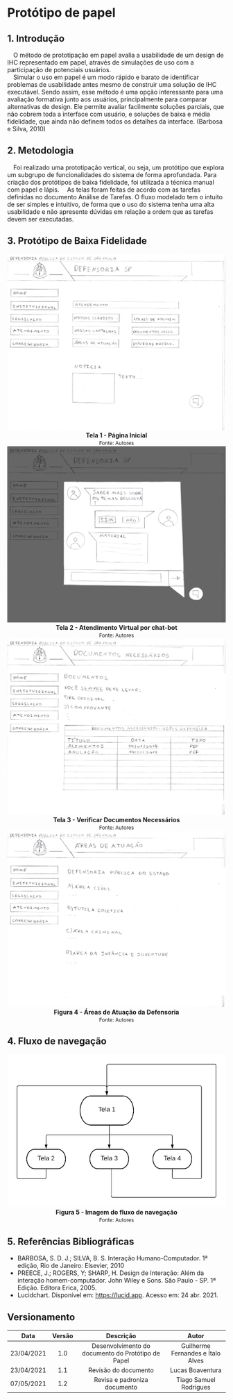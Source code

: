 # Protótipo de papel

## 1. Introdução

&emsp;O método de prototipação em papel avalia a usabilidade de um design de IHC representado em papel, através de simulações de uso com a participação de potenciais usuários.  
&emsp;Simular o uso em papel é um modo rápido e barato de identificar problemas de usabilidade antes mesmo de construir uma solução de IHC executável. Sendo assim, esse método é uma opção interessante para uma avaliação formativa junto aos usuários, principalmente para comparar alternativas de design. Ele permite avaliar facilmente soluções parciais, que não cobrem toda a interface com usuário, e soluções de baixa e média fidelidade, que ainda não definem todos os detalhes da interface. (Barbosa e Silva, 2010)

## 2. Metodologia

&emsp;Foi realizado uma prototipação vertical, ou seja, um protótipo que explora um subgrupo de funcionalidades do sistema de forma aprofundada. Para criação dos protótipos de baixa fidelidade, foi utilizada a técnica manual com papel e lápis.
&emsp;As telas foram feitas de acordo com as tarefas definidas no documento Análise de Tarefas. O fluxo modelado tem o intuito de ser simples e intuitivo, de forma que o uso do sistema tenha uma alta usabilidade e não apresente dúvidas em relação a ordem que as tarefas devem ser executadas.

## 3. Protótipo de Baixa Fidelidade

<img src="../../../assets/prototipo/baixa-fidelidade-home.jpg">
<figcaption align="center">
    <b>Tela 1 - Página Inicial</b>
</figcaption>


<figcaption align="center">
    <small>Fonte: Autores</small>
</figcaption>

<img src="../../../assets/prototipo/baixa-fidelidade-chat.jpg">
<figcaption align="center">
    <b>Tela 2 - Atendimento Virtual por chat-bot</b>
</figcaption>


<figcaption align="center">
    <small>Fonte: Autores</small>
</figcaption>

<img src="../../../assets/prototipo/baixa-fidelidade-documentos.jpg">
<figcaption align="center">
    <b>Tela 3 - Verificar Documentos Necessários</b>
</figcaption>


<figcaption align="center">
    <small>Fonte: Autores</small>
</figcaption>

<img src="../../../assets/prototipo/baixa-fidelidade-areas-de-atuacao.jpg">
<figcaption align="center">
    <b>Figura 4 - Áreas de Atuação da Defensoria</b>
</figcaption>


<figcaption align="center">
    <small>Fonte: Autores</small>
</figcaption>

## 4. Fluxo de navegação

<img src="../../../assets/prototipo/baixa-fidelidade-fluxo.png">
<figcaption align="center" >
    <b>Figura 5 - Imagem do fluxo de navegação</b>
</figcaption>
<figcaption align="center">
    <small>Fonte: Autores</small>
</figcaption>

## 5. Referências Bibliográficas

- BARBOSA, S. D. J.; SILVA, B. S. Interação Humano-Computador. 1ª edição, Rio de Janeiro: Elsevier, 2010
- PREECE, J.; ROGERS, Y; SHARP, H. Design de Interação: Além da interação homem-computador. John Wiley e Sons. São Paulo - SP. 1ª Edição. Editora Erica, 2005.
- Lucidchart. Disponível em: <https://lucid.app>. Acesso em: 24 abr. 2021.

## Versionamento

|    Data    | Versão |                     Descrição                      |               Autor               |
| :--------: | :----: | :------------------------------------------------: | :-------------------------------: |
| 23/04/2021 |  1.0   | Desenvolvimento do documento do Protótipo de Papel | Guilherme Fernandes e Ítalo Alves |
| 23/04/2021 |  1.1   | Revisão do documento | Lucas Boaventura |
| 07/05/2021 |  1.2   | Revisa e padroniza documento | Tiago Samuel Rodrigues |
